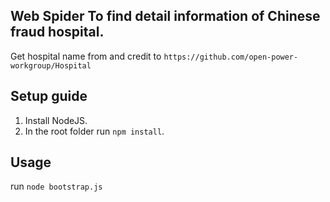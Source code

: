 ## Web Spider To find detail information of Chinese fraud hospital.

Get hospital name from and credit to `https://github.com/open-power-workgroup/Hospital`

## Setup guide

1. Install NodeJS.
2. In the root folder run `npm install`.

## Usage
run `node bootstrap.js`
